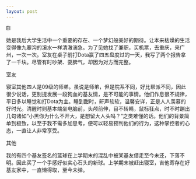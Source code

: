```yaml
---
layout: post
---
```


El
  
她是我后大学生活中一个重要的存在、一个梦幻般美好的期待。让本来枯燥的生活变得像九寨沟的溪水一样清澈湍急。为了见她找了兼职，买机票，去重庆，来广州，一次一次。室友在桌子前打Dota赢了四五盘度过的一天，我写了两个报告拿了一千块。尽管有时吵架、耍脾气，却因为对方而完整。
  
室友
  
寝室其他四人是09级的师弟。虽说是师弟，但是院系不同，好比帮派不同，因此很少说话，更别提发展一段狗血的基友情，是不可能的事情。他们作息很不规律，平日多以睡觉和打Dota为主。睡到酣时，鼾声软软，温馨安详，正是人人羡慕的好时光。清醒时则基本端坐电脑前，头颅前伸，目不转睛，鼠标狂点，时不时蹦出几句诸如“小黑你为什么不开大，是想留大人头吗？”之类难懂的话。他们的背景简单到极致，以至于我不需多加思考，便可以轻易预判他们的行为，这种掌控者的心态，一直让人非常享受。
  
其他
  
我的有四个基友签名的篮球在上学期末的混乱中被某基友借走至今未还，下落不明。因此买了一个手感好似实心石头的新球。上学期末被赶出寝室，吉他寄存在好基友家中，一直懒得取，至今未弹。